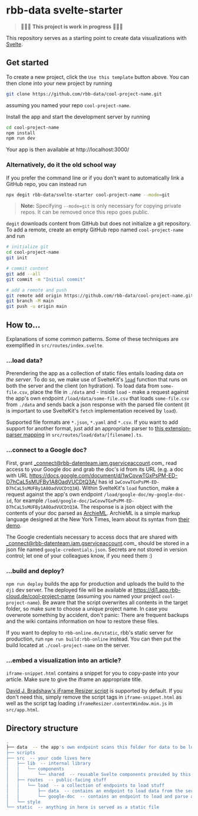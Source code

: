 # rbb-data svelte-starter

> 🚧🚧🚧 **This project is work in progress** 🚧🚧🚧

This repository serves as a starting point to create data visualizations with [Svelte](https://svelte.dev/).

## Get started

To create a new project, click the `Use this template` button above. You can then clone into your new project by running

```bash
git clone https://github.com/rbb-data/cool-project-name.git
```

assuming you named your repo `cool-project-name`.

Install the app and start the development server by running

```bash
cd cool-project-name
npm install
npm run dev
```

Your app is then available at http://localhost:3000/

### Alternatively, do it the old school way

If you prefer the command line or if you don't want to automatically link a GitHub repo, you can instead run

```bash
npx degit rbb-data/svelte-starter cool-project-name --mode=git
```

> **Note:** Specifying `--mode=git` is only necessary for copying private repos. It can be removed once this repo goes public.

`degit` downloads content from GitHub but does not initialize a git repository. To add a remote, create an empty GitHub repo named `cool-project-name` and run

```bash
# initialize git
cd cool-project-name
git init

# commit content
git add --all
git commit -m "Initial commit"

# add a remote and push
git remote add origin https://github.com/rbb-data/cool-project-name.git
git branch -M main
git push -u origin main
```

## How to...

Explanations of some common patterns. Some of these techniques are exemplified in `src/routes/index.svelte`.

### ...load data?

Prerendering the app as a collection of static files entails loading data _on the server_. To do so, we make use of SvelteKit's [`load`](https://kit.svelte.dev/docs#loading) function that runs on both the server and the client (on hydration). To load data from `some-file.csv`, place the file in `./data` and - inside `load` - make a request against the app's own endpoint `/load/data/some-file.csv` that loads `some-file.csv` from `./data` and sends back a json response with the parsed file content (it is important to use SvelteKit's `fetch` implementation received by `load`).

Supported file formats are `*.json`, `*.yaml` and `*.csv`. If you want to add support for another format, just add an appropriate parser to [this extension-parser mapping](https://github.com/rbb-data/svelte-starter/blob/9b4ee0b35133489f399264626fa3f7e52988cb77/src/routes/load/data/%5Bfilename%5D.ts#L16) in `src/routes/load/data/[filename].ts`.

### ...connect to a Google doc?

First, grant _connect@rbb-datenteam.iam.gserviceaccount.com_ read access to your Google doc and grab the doc's id from its URL (e.g. a doc with URL https://docs.google.com/document/d/1wCovwTGxPsPM-ED-D7hCaL5sMUFBy1A8OadVUCDtQ3A/ has id `1wCovwTGxPsPM-ED-D7hCaL5sMUFBy1A8OadVUCDtQ3A`). Within SvelteKit's `load` function, make a request against the app's own endpoint `/load/google-doc/my-google-doc-id`, for example `/load/google-doc/1wCovwTGxPsPM-ED-D7hCaL5sMUFBy1A8OadVUCDtQ3A`. The response is a json object with the contents of your doc parsed as [ArchieML](http://archieml.org). ArchieML is a simple markup language designed at the New York Times, learn about its syntax from [their demo](http://archieml.org/#demo).

The Google credentials necessary to access docs that are shared with _connect@rbb-datenteam.iam.gserviceaccount.com_ should be stored in a json file named `google-credentials.json`. Secrets are not stored in version control; let one of your colleagues know, if you need them :)

### ...build and deploy?

`npm run deploy` builds the app for production and uploads the build to the `dj1` dev server. The deployed file will be available at https://dj1.app.rbb-cloud.de/cool-project-name (assuming you named your project `cool-project-name`). Be aware that the script overwrites all contents in the target folder, so make sure to choose a unique project name. In case you overwrote something by accident, don't panic: There are frequent backups and the wiki contains information on how to restore these files.

If you want to deploy to `rbb-online.de/static`, rbb's static server for production, run `npm run build:rbb-online` instead. You can then put the build located at `./cool-project-name` on the server.

### ...embed a visualization into an article?

`iframe-snippet.html` contains a snippet for you to copy-paste into your article. Make sure to give the iframe an appropriate title.

[David J. Bradshaw's iFrame Resizer script](https://github.com/davidjbradshaw/iframe-resizer) is supported by default. If you don't need this, simply remove the script tags in `iframe-snippet.html` as well as the script tag loading `iframeResizer.contentWindow.min.js` in `src/app.html`.

## Directory structure

```bash
.
├── data  -- the app's own endpoint scans this folder for data to be loaded
├── scripts
├── src  -- your code lives here
│   ├── lib  -- internal library
│   │   └── components
│   │       └── shared  -- reusable Svelte components provided by this starter
│   ├── routes  -- public-facing stuff
│   │   └── load  -- a collection of endpoints to load stuff
│   │       ├── data  -- contains an endpoint to load data from the server
│   │       └── google-doc  -- contains an endpoint to load and parse a Google doc
│   └── style
└── static  -- anything in here is served as a static file
```
